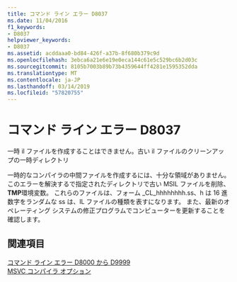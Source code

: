 ```yaml
---
title: コマンド ライン エラー D8037
ms.date: 11/04/2016
f1_keywords:
- D8037
helpviewer_keywords:
- D8037
ms.assetid: acddaaa0-bd84-426f-a37b-8f680b379c9d
ms.openlocfilehash: 3ebca6a21e6e19e0eca144c61e5c529bc6b2d03c
ms.sourcegitcommit: 8105b7003b89b73b4359644ff4281e1595352dda
ms.translationtype: MT
ms.contentlocale: ja-JP
ms.lasthandoff: 03/14/2019
ms.locfileid: "57820755"
---
```

# <a name="command-line-error-d8037"></a>コマンド ライン エラー D8037

一時 il ファイルを作成することはできません。古い il ファイルのクリーンアップの一時ディレクトリ

一時的なコンパイラの中間ファイルを作成するには、十分な領域がありません。 このエラーを解決するで指定されたディレクトリで古い MSIL ファイルを削除、 **TMP**環境変数。 これらのファイルは、フォーム _CL_hhhhhhhh.ss、h は 16 進数字をランダムな ss は、IL ファイルの種類を表すになります。 また、最新のオペレーティング システムの修正プログラムでコンピューターを更新することを確認します。

## <a name="see-also"></a>関連項目

[コマンド ライン エラー D8000 から D9999](../../error-messages/tool-errors/command-line-errors-d8000-through-d9999.md)<br/>
[MSVC コンパイラ オプション](../../build/reference/compiler-options.md)